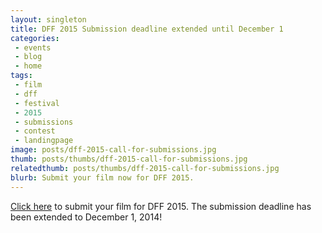 ```yaml
---
layout: singleton
title: DFF 2015 Submission deadline extended until December 1
categories:
 - events
 - blog
 - home
tags:
 - film
 - dff
 - festival
 - 2015
 - submissions
 - contest
 - landingpage
image: posts/dff-2015-call-for-submissions.jpg
thumb: posts/thumbs/dff-2015-call-for-submissions.jpg
relatedthumb: posts/thumbs/dff-2015-call-for-submissions.jpg
blurb: Submit your film now for DFF 2015.
---
```


<a href="/submit/">Click here</a> to submit your film for DFF 2015. The submission deadline has been extended to December 1, 2014!